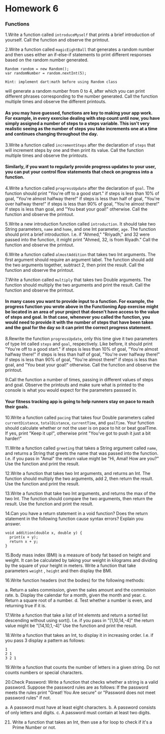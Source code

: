 # Homework 6

### Functions

1.Write a function called `introduceMyself` that prints a brief introduction of yourself. Call the function and observe the printout.

2.Write a function called `magicEightBall` that generates a random number and then uses either an if-else-if statements to print different responses based on the random number generated.
```
Random random = new Random();
var randomNumber = random.nextInt(5);
``` 
`Hint: implement dart:math before using Random class`

will generate a random number from 0 to 4, after which you can print different phrases corresponding to the number generated. Call the function multiple times and observe the different printouts.

#### As you may have guessed, functions are key to making your app work. For example, in every exercise dealing with step count until now, you have simply assigned a number of steps to a steps variable. This isn't very realistic seeing as the number of steps you take increments one at a time and continues changing throughout the day.

3.Write a function called `incrementSteps` after the declaration of `steps` that will increment steps by one and then print its value. Call the function multiple times and observe the printouts.

#### Similarly, if you want to regularly provide progress updates to your user, you can put your control flow statements that check on progress into a function. 

4.Write a function called `progressUpdate` after the declaration of `goal`. The function should print "You're off to a good start." if steps is less than 10% of goal, "You're almost halfway there!" if steps is less than half of goal, "You're over halfway there!" if steps is less than 90% of goal, "You're almost there!" if steps is less than goal, and "You beat your goal!" otherwise. Call the function and observe the printout.

5.Write a new introduction function called `introduction`. It should take two String parameters, `name` and `home`, and one Int parameter, `age`. The function should print a brief introduction. I.e. if "Ahmed," "Rriyadh," and 32 were passed into the function, it might print "Ahmed, 32, is from Riyadh." Call the function and observe the printout.

6.Write a function called `almostAddition` that takes two Int arguments. The first argument should require an argument label. The function should add the two arguments together, subtract 2, then print the result. Call the function and observe the printout.

7.Write a function called `multiply` that takes two Double arguments. The function should multiply the two arguments and print the result. Call the function and observe the printout.

#### In many cases you want to provide input to a function. For example, the progress function you wrote above in the Functioning App exercise might be located in an area of your project that doesn't have access to the value of steps and goal. In that case, whenever you called the function, you would need to provide it with the number of steps that have been taken and the goal for the day so it can print the correct progress statement.

8.Rewrite the function `progressUpdate`, only this time give it two parameters of type Int called `steps` and `goal`, respectively. Like before, it should print "You're off to a good start." if steps is less than 10% of goal, "You're almost halfway there!" if steps is less than half of goal, "You're over halfway there!" if steps is less than 90% of goal, "You're almost there!" if steps is less than goal, and "You beat your goal!" otherwise. Call the function and observe the printout.

9.Call the function a number of times, passing in different values of steps and goal. Observe the printouts and make sure what is printed to the console is what you would expect for the parameters passsed in.

#### Your fitness tracking app is going to help runners stay on pace to reach their goals. 

10.Write a function called `pacing` that takes four Double parameters called `currentDistance`, `totalDistance`, `currentTime`, and `goalTime`. Your function should calculate whether or not the user is on pace to hit or beat goalTime. If yes, print "Keep it up!", otherwise print "You've got to push it just a bit harder!"

11.Write a function called `greeting` that takes a String argument called `name`, and returns a String that greets the name that was passed into the function. I.e. if you pass in "Amal" the return value might be "Hi, Amal! How are you?" Use the function and print the result.

12.Write a function that takes two Int arguments, and returns an Int. The function should multiply the two arguments, add 2, then return the result. Use the function and print the result.

13.Write a function that take two Int arguments, and returns the max of the two Int. The function should compare the two arguments, then return the result. Use the function and print the result.

14.Can you have a return statement in a void function? Does the return statement in the following function cause syntax errors? Explain you answer.

```
void addition(double x, double y) {   
  print(x + y);
  return x + y;
}
```

15.Body mass index (BMI) is a measure of body fat based on height and weight. It can be calculated by taking your weight in kilograms and dividing by the square of your height in meters. Write a function that take 
parameters `weight` , `height` and then display the BMI.

16.Write function headers (not the bodies) for the following methods:

a. Return a sales commission, given the sales amount and the commission rate.
b. Display the calendar for a month, given the month and year.
c. Return a square root of a number.
d. Test whether a number is even, and returning true if it is.

17.Write a function that take a list of Int elemnts and return a sorted list descending without using sort().  I.e. if you pass in "[1,10,14,-4]" the return value might be "[14,10,1,-4]" Use the function and print the result.

18.Write a function that takes an Int, to display it in increasing order.
 I.e. if you pass 3 display a pattern as follows:
 
```
1
2 1 
3 2 1 
```

19.Write a function that counts the number of letters in a given string. Do not counts numbers or special characters.

20.Check Password: Write a function that checks whether a string is a valid password. Suppose the password rules are as follows:
If the password meets the rules print "Great! You Are secure" or "Password does not meet password rules" if not.

a. A password must have at least eight characters.
b. A password consists of only letters and digits.
c. A password must contain at least two digits.

21. Write a function that takes an Int, then use a for loop to check if it's a Prime Number or not.





